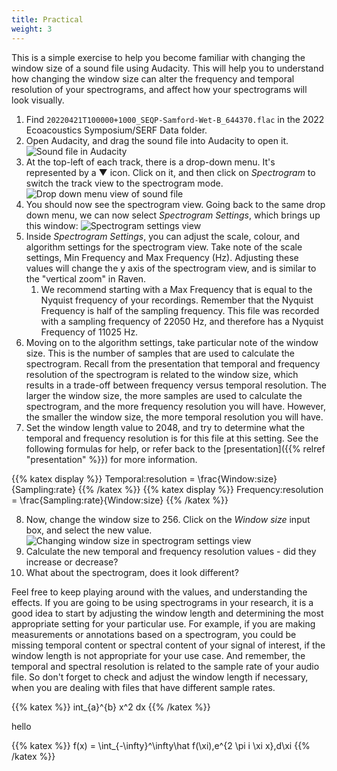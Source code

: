 ```yaml
---
title: Practical
weight: 3
---
```


This is a simple exercise to help you become familiar with changing the window
size of a sound file using Audacity. This will help you to understand how
changing the window size can alter the frequency and temporal resolution of your
spectrograms, and affect how your spectrograms will look visually.

1. Find `20220421T100000+1000_SEQP-Samford-Wet-B_644370.flac` in the 2022
   Ecoacoustics Symposium/SERF Data folder.
2. Open Audacity, and drag the sound file into Audacity to open it.
   ![Sound file in Audacity](20221206111634.png)
3. At the top-left of each track, there is a drop-down menu. It's represented by
   a ▼ icon. Click on it, and then click on _Spectrogram_ to switch the track view
   to the spectrogram mode.
   ![Drop down menu view of sound file](20221206111806.png)
4. You should now see the spectrogram view. Going back to the same drop down menu, we can
   now select _Spectrogram Settings_, which brings up this window:
   ![Spectrogram settings view](20221206112035.png)
5. Inside _Spectrogram Settings_, you can adjust the scale, colour, and
   algorithm settings for the spectrogram view. Take note of the scale settings,
   Min Frequency and Max Frequency (Hz). Adjusting these values will change the
   y axis of the spectrogram view, and is similar to the "vertical zoom" in
   Raven.
    1. We recommend starting with a Max Frequency that is equal to the Nyquist
       frequency of your recordings. Remember that the Nyquist Frequency is half
       of the sampling frequency. This file was recorded with a sampling
       frequency of 22050 Hz, and therefore has a Nyquist Frequency of 11025 Hz.
6. Moving on to the algorithm settings, take particular note of the window size.
   This is the number of samples that are used to calculate the spectrogram.
   Recall from the presentation that temporal and frequency resolution of the
   spectrogram is related to the window size, which results in a trade-off
   between frequency versus temporal resolution. The larger the window size, the
   more samples are used to calculate the spectrogram, and the more frequency
   resolution you will have. However, the smaller the window size, the more
   temporal resolution you will have.
7. Set the window length value to 2048, and try to determine what the temporal
   and frequency resolution is for this file at this setting. See the following
   formulas for help, or refer back to the [presentation]({{% relref
   "presentation" %}}) for more information.

{{% katex display %}} Temporal\:resolution = \frac{Window\:size}{Sampling\:rate} {{% /katex %}}
{{% katex display %}} Frequency\:resolution = \frac{Sampling\:rate}{Window\:size} {{% /katex %}}

8. Now, change the window size to 256. Click on the _Window size_ input
   box, and select the new value.
   ![Changing window size in spectrogram settings view](20221206113827.png)
9. Calculate the new temporal and frequency resolution values - did they
   increase or decrease?
10. What about the spectrogram, does it look different?

Feel free to keep playing around with the values, and understanding the effects.
If you are going to be using spectrograms in your research, it is a good idea to
start by adjusting the window length and determining the most appropriate
setting for your particular use. For example, if you are making measurements or
annotations based on a spectrogram, you could be missing temporal content or
spectral content of your signal of interest, if the window length is not
appropriate for your use case. And remember, the temporal and spectral
resolution is related to the sample rate of your audio file. So don't forget to
check and adjust the window length if necessary, when you are dealing with files
that have different sample rates.

<!--<script type="text/javascript"
  src="https://cdn.mathjax.org/mathjax/latest/MathJax.js?config=TeX-AMS-MML_HTMLorMML">
</script> -->

{{% katex %}}
int\_{a}^{b} x^2 dx
{{% /katex %}}

hello

{{% katex %}}
f(x) = \int\_{-\infty}^\infty\hat f(\xi)\,e^{2 \pi i \xi x}\,d\xi
{{% /katex %}}
